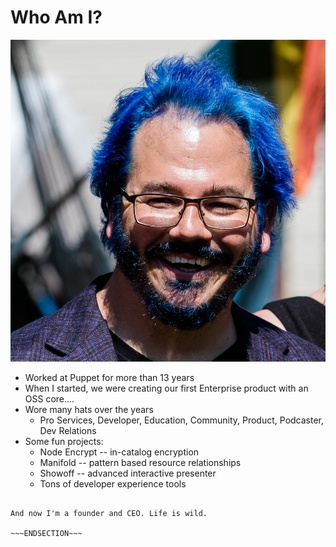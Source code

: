 <!SLIDE intro>
# Who Am I?

![.float_right.w50 profile photo](/_images/profile1.jpg)

* Worked at Puppet for more than 13 years
* When I started, we were creating our first Enterprise product with an OSS core....
* Wore many hats over the years
    * Pro Services, Developer, Education, Community, Product, Podcaster, Dev Relations
* Some fun projects:
    * Node Encrypt -- in-catalog encryption
    * Manifold -- pattern based resource relationships
    * Showoff -- advanced interactive presenter
    * Tons of developer experience tools

~~~SECTION:notes~~~

And now I'm a founder and CEO. Life is wild.

~~~ENDSECTION~~~
